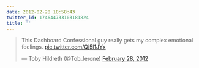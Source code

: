 ```yaml
---
date: 2012-02-28 18:58:43
twitter_id: 174644733103181824
title: ''
---
```


<blockquote class="twitter-tweet"><p lang="en" dir="ltr">This Dashboard Confessional guy really gets my complex emotional feelings. <a href="http://t.co/Qj5l1JYx">pic.twitter.com/Qj5l1JYx</a></p>&mdash; Toby Hildreth (@Tob_lerone) <a href="https://twitter.com/Tob_lerone/status/174613162291773440?ref_src=twsrc%5Etfw">February 28, 2012</a></blockquote>
<script async src="https://platform.twitter.com/widgets.js" charset="utf-8"></script>
